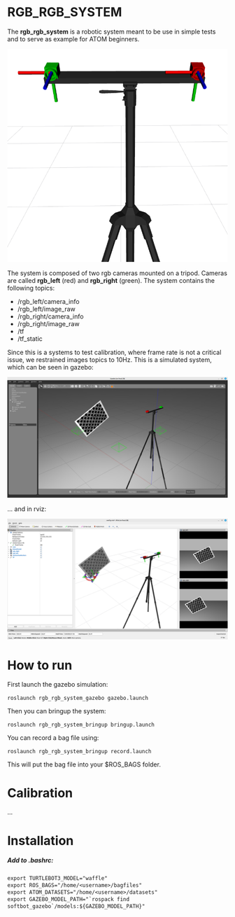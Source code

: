 # RGB_RGB_SYSTEM

The **rgb_rgb_system** is a robotic system meant to be use in simple tests and to serve as example for ATOM beginners.

![gazebo](docs/system.png)

The system is composed of two rgb cameras mounted on a tripod.
Cameras are called **rgb_left** (red) and **rgb_right** (green).
The system contains the following topics:

  - /rgb_left/camera_info 
  - /rgb_left/image_raw 
  - /rgb_right/camera_info
  - /rgb_right/image_raw 
  - /tf
  - /tf_static

Since this is a systems to test calibration, where frame rate is not a critical issue, we restrained images topics to 10Hz. 
This is a simulated system, which can be seen in gazebo:

![gazebo](docs/gazebo.png)

... and in rviz:

![rviz](docs/rviz.png)

# How to run

First launch the gazebo simulation:

    roslaunch rgb_rgb_system_gazebo gazebo.launch

Then you can bringup the system:

    roslaunch rgb_rgb_system_bringup bringup.launch

You can record a bag file using:

    roslaunch rgb_rgb_system_bringup record.launch

This will put the bag file into your $ROS_BAGS folder. 

# Calibration 

...

<!-- 
##   Configuring a calibration package
Once your calibration package is created you will have to configure the calibration procedure by editing the softbot_calibration/calibration/config.yml file with your system information. Here is an example of a config.yml file.
    
    rosrun atom_calibration create_calibration_pkg --name softbot_calibration

After filling the config.yml file, you can run the package configuration:

    rosrun atom_calibration configure_calibration_pkg -n softbot_calibration --use_tfs

This will create a set of files for launching the system, configuring rviz, etc.

##  Collect data

To run a system calibration, one requires sensor data collected at different time instants. We refer to these as data collections. To collect data, the user should launch:

    roslaunch softbot_calibration collect_data.launch  output_folder:=~/datasets/softbot/dataset3 overwrite:=true
## Calibrate sensors
finally run an optimization that will calibrate your sensors:

    roslaunch softbot_calibration calibrate.launch dataset_file:=~/datasets/softbot/dataset3/dataset.json run_calibration:=false 

and then launch the script in standalone mode

    rosrun atom_calibration calibrate -json ~/datasets/softbot/dataset3/dataset.json  -phased -rv -v -si
OBS: If needed we can exclude some of the bad collections:

    rosrun atom_calibration calibrate -json ~/datasets/softbot/dataset4/dataset_corrected.json  -phased -rv -v -si -csf "lambda x: int(x) not in [16,21,23,24,34,36]"

It is possible to add an initial guess of the position of the sensors in order to get a more real result

    rosrun atom_calibration calibrate -json ~/datasets/softbot/dataset4/dataset_corrected.json  -phased -rv -v -si -csf "lambda x: int(x) not in [18,24,23] " -nig 0.01  0.003 -ss 3 -ipg

To evaluate the calibration that was done, its need to do the annotation

    rosrun atom_evaluation annotate.py -test_json TEST_JSON_FILE -cs front_left_camera -si -->

# Installation

##### Add to .bashrc:
```
export TURTLEBOT3_MODEL="waffle"
export ROS_BAGS="/home/<username>/bagfiles"
export ATOM_DATASETS="/home/<username>/datasets"
export GAZEBO_MODEL_PATH="`rospack find softbot_gazebo`/models:${GAZEBO_MODEL_PATH}"
```

